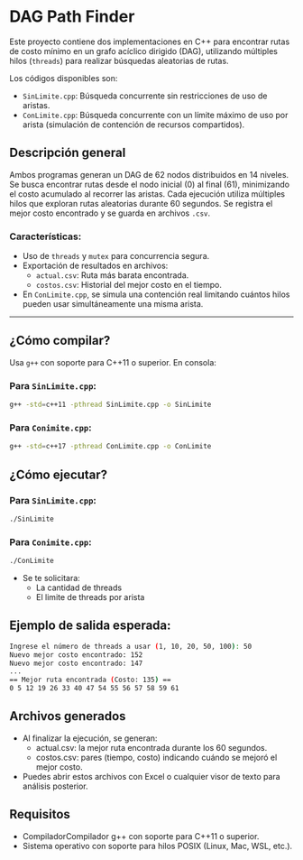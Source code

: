 # DAG Path Finder

Este proyecto contiene dos implementaciones en C++ para encontrar rutas de costo mínimo en un grafo acíclico dirigido (DAG), utilizando múltiples hilos (`threads`) para realizar búsquedas aleatorias de rutas. 

Los códigos disponibles son:

- `SinLimite.cpp`: Búsqueda concurrente sin restricciones de uso de aristas.
- `ConLimite.cpp`: Búsqueda concurrente con un límite máximo de uso por arista (simulación de contención de recursos compartidos).

## Descripción general

Ambos programas generan un DAG de 62 nodos distribuidos en 14 niveles. Se busca encontrar rutas desde el nodo inicial (0) al final (61), minimizando el costo acumulado al recorrer las aristas. Cada ejecución utiliza múltiples hilos que exploran rutas aleatorias durante 60 segundos. Se registra el mejor costo encontrado y se guarda en archivos `.csv`.

### Características:
- Uso de `threads` y `mutex` para concurrencia segura.
- Exportación de resultados en archivos:
  - `actual.csv`: Ruta más barata encontrada.
  - `costos.csv`: Historial del mejor costo en el tiempo.
- En `ConLimite.cpp`, se simula una contención real limitando cuántos hilos pueden usar simultáneamente una misma arista.

---

## ¿Cómo compilar?

Usa `g++` con soporte para C++11 o superior. En consola:

### Para `SinLimite.cpp`:
```bash
g++ -std=c++11 -pthread SinLimite.cpp -o SinLimite
```
### Para `Conimite.cpp`:
```bash
g++ -std=c++17 -pthread ConLimite.cpp -o ConLimite
```

## ¿Cómo ejecutar?

### Para `SinLimite.cpp`:
```bash
./SinLimite
```
### Para `Conimite.cpp`:
```bash
./ConLimite
```
- Se te solicitara:
  - La cantidad de threads
  - El limite de threads por arista

## Ejemplo de salida esperada:

```bash
Ingrese el número de threads a usar (1, 10, 20, 50, 100): 50
Nuevo mejor costo encontrado: 152
Nuevo mejor costo encontrado: 147
...
== Mejor ruta encontrada (Costo: 135) ==
0 5 12 19 26 33 40 47 54 55 56 57 58 59 61
```

## Archivos generados
- Al finalizar la ejecución, se generan:
  - actual.csv: la mejor ruta encontrada durante los 60 segundos.
  - costos.csv: pares (tiempo, costo) indicando cuándo se mejoró el mejor costo.
- Puedes abrir estos archivos con Excel o cualquier visor de texto para análisis posterior.

## Requisitos
- CompiladorCompilador g++ con soporte para C++11 o superior.
- Sistema operativo con soporte para hilos POSIX (Linux, Mac, WSL, etc.).



